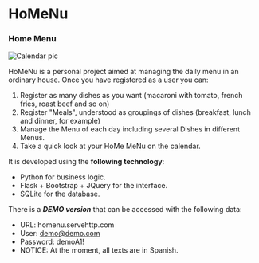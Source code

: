 # HoMeNu
### Home Menu

![Calendar pic](https://repository-images.githubusercontent.com/223041062/83848a80-4c69-11ea-8c52-0a925cc8b967)

HoMeNu is a personal project aimed at managing the daily menu in an ordinary house.
Once you have registered as a user you can:
1) Register as many dishes as you want (macaroni with tomato, french fries, roast beef and so on)
2) Register "Meals", understood as groupings of dishes (breakfast, lunch and dinner, for example)
3) Manage the Menu of each day including several Dishes in different Menus.
4) Take a quick look at your HoMe MeNu on the calendar.

It is developed using the **following technology**:
* Python for business logic.
* Flask + Bootstrap + JQuery for the interface.
* SQLite for the database.

There is a **_DEMO version_** that can be accessed with the following data:
* URL: homenu.servehttp.com
* User: demo@demo.com
* Password: demoA1!
* NOTICE: At the moment, all texts are in Spanish.
